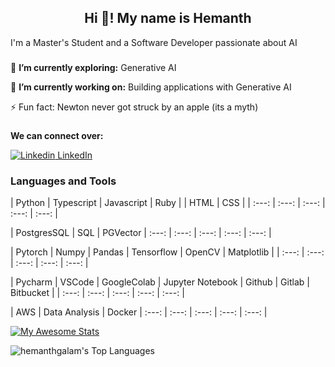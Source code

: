 <h2 align="center">Hi 👋! My name is Hemanth </h2>

I'm a Master's Student and a Software Developer passionate about AI
###

🌱 **I’m currently exploring:** Generative AI

🔭 **I’m currently working on:** Building applications with Generative AI

⚡ Fun fact: Newton never got struck by an apple (its a myth)
###
<!--
**hemanthgalam/hemanthgalam** is a ✨ _special_ ✨ repository because its `README.md` (this file) appears on your GitHub profile.

Here are some ideas to get you started:

- 🔭 I’m currently working on ...
- 🌱 I’m currently learning ...
- 👯 I’m looking to collaborate on ...
- 🤔 I’m looking for help with ...
- 💬 Ask me about ...
- 📫 How to reach me: ...
- 😄 Pronouns: ...
- ⚡ Fun fact: ...
-->

**We can connect over:**

[![Linkedin](https://i.stack.imgur.com/gVE0j.png) LinkedIn](https://www.linkedin.com/in/hemanth-kumar-galam-4311391b2/)&nbsp;

### Languages and Tools


| Python | Typescript | Javascript | Ruby | | HTML | CSS |
| :---: | :---: | :---: | :---: | :---: |

| PostgresSQL | SQL | PGVector
| :---: | :---: | :---: | :---: | :---: |

| Pytorch | Numpy  | Pandas | Tensorflow | OpenCV | Matplotlib |
| :---: | :---: | :---: | :---: | :---: |

| Pycharm | VSCode | GoogleColab | Jupyter Notebook | Github | Gitlab | Bitbucket |
| :---: | :---: | :---: | :---: | :---: |

| AWS | Data Analysis | Docker
| :---: | :---: | :---: | :---: | :---: |

[![My Awesome Stats](https://awesome-github-stats.azurewebsites.net/user-stats/hemanthgalam?cardType=level&theme=github-dark&preferLogin=true)](https://git.io/awesome-stats-card)

![hemanthgalam's Top Languages](https://github-readme-stats.vercel.app/api/top-langs/?username=hemanthgalam&theme=vue-dark&show_icons=true&hide_border=true&layout=compact)
